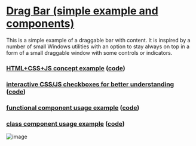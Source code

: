 # [Drag Bar (simple example and components)](https://github.com/UniBreakfast/drag-bar-component)

This is a simple example of a draggable bar with content. It is inspired by a number of small Windows utilities with an option to stay always on top in a form of a small draggable window with some controls or indicators.

### [HTML+CSS+JS concept example](https://unibreakfast.github.io/drag-bar-component/html-css-js-example) ([code](html-css-example))
### [interactive CSS/JS checkboxes for better understanding](https://unibreakfast.github.io/drag-bar-component/interactive-css-js-checkboxes) ([code](interactive-css-checkboxes))
### [functional component usage example](https://unibreakfast.github.io/drag-bar-component/use-functional-component) ([code](use-functional-component))
### [class component usage example](https://unibreakfast.github.io/drag-bar-component/use-class-component) ([code](use-class-component))

![image](https://user-images.githubusercontent.com/19654456/218321467-8a744268-28d7-42eb-9745-7047c984d149.png)
